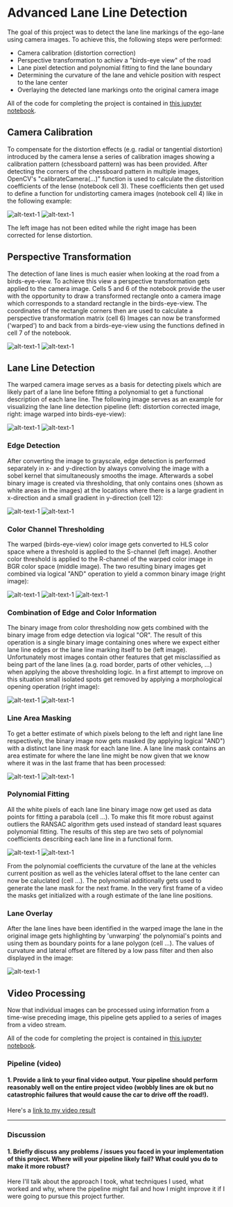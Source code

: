 # Advanced Lane Line Detection

The goal of this project was to detect the lane line markings of the ego-lane using camera images.
To achieve this, the following steps were performed:

* Camera calibration (distortion correction) 
* Perspective transformation to achiev a "birds-eye view" of the road
* Lane pixel detection and polynomial fitting to find the lane boundary
* Determining the curvature of the lane and vehicle position with respect to the lane center
* Overlaying the detected lane markings onto the original camera image 

All of the code for completing the project is contained in [this jupyter notebook](https://github.com/Corni33/CarND_P4_AdvancedLaneLines/blob/master/advanced_lane_lines.ipynb).


## Camera Calibration

To compensate for the distortion effects (e.g. radial or tangential distortion) introduced by the camera lense a series of calibration images showing a calibration pattern (chessboard pattern) was has been provided.
After detecting the corners of the chessboard pattern in multiple images, OpenCV's "calibrateCamera(...)" function is used to calculate the distorition coefficients of the lense (notebook cell 3).
These coefficients then get used to define a function for undistorting camera images (notebook cell 4) like in the following example:

![alt-text-1](./readme_images/chessboard_dist.png "Distorted Image") ![alt-text-1](./readme_images/chessboard_undist.png "Undistorted Image") 

The left image has not been edited while the right image has been corrected for lense distortion.


## Perspective Transformation

The detection of lane lines is much easier when looking at the road from a birds-eye-view.
To achieve this view a perspective transformation gets applied to the camera image.
Cells 5 and 6 of the notebook provide the user with the opportunity to draw a transformed rectangle onto a camera image which corresponds to a standard rectangle in the birds-eye-view.
The coordinates of the rectangle corners then are used to calculate a perspective transformation matrix (cell 6)
Images can now be transformed ('warped') to and back from a birds-eye-view using the functions defined in cell 7 of the notebook. 

![alt-text-1](./readme_images/perspective_normal.png "Normal image") ![alt-text-1](./readme_images/perspective_top.png "Perspective transformed image") 


## Lane Line Detection

The warped camera image serves as a basis for detecting pixels which are likely part of a lane line before fitting a polynomial to get a functional description of each lane line. 
The following image serves as an example for visualizing the lane line detection pipeline (left: distortion corrected image, right: image warped into birds-eye-view):

![alt-text-1](./readme_images/input.png "distortion corrected imag") ![alt-text-1](./readme_images/input_warped.png "warped into birds-eye-view") 


### Edge Detection

After converting the image to grayscale, edge detection is performed separately in x- and y-direction by always convolving the image with a sobel kernel that simultaneously smooths the image.
Afterwards a sobel binary image is created via thresholding, that only contains ones (shown as white areas in the images) at the locations where there is a large gradient in x-direction and a small gradient in y-direction (cell 12):

![alt-text-1](./readme_images/gray.png "grayscaled image") ![alt-text-1](./readme_images/sobel.png "thresholded sobel image") 


### Color Channel Thresholding

The warped (birds-eye-view) color image gets converted to HLS color space where a threshold is applied to the S-channel (left image).
Another color threshold is applied to the R-channel of the warped color image in BGR color space (middle image). 
The two resulting binary images get combined via logical "AND" operation to yield a common binary image (right image):

![alt-text-1](./readme_images/s_binary.png "threshold on s-channel") ![alt-text-1](./readme_images/r_binary.png "threshold on r-channel") ![alt-text-1](./readme_images/s_r_binary.png "combined binary image") 


### Combination of Edge and Color Information

The binary image from color thresholding now gets combined with the binary image from edge detection via logical "OR".
The result of this operation is a single binary image containing ones where we expect either lane line edges or the lane line marking itself to be (left image).
Unfortunately most images contain other features that get misclassified as being part of the lane lines (a.g. road border, parts of other vehicles, ...) when applying the above thresholding logic.
In a first attempt to improve on this situation small isolated spots get removed by applying a morphological opening operation (right image):

![alt-text-1](./readme_images/binary_combined.png "combined binary image") ![alt-text-1](./readme_images/binary_combined_cleaned.png "cleaned up binary image")


### Line Area Masking

To get a better estimate of which pixels belong to the left and right lane line respectively, the binary image now gets masked (by applying logical "AND") with a distinct lane line mask for each lane line.
A lane line mask contains an area estimate for where the lane line might be now given that we know where it was in the last frame that has been processed:

![alt-text-1](./readme_images/mask_left.png "mask for left lane line") ![alt-text-1](./readme_images/mask_right.png "mask for right lane line")

### Polynomial Fitting

All the white pixels of each lane line binary image now get used as data points for fitting a parabola (cell ...). 
To make this fit more robust against outliers the RANSAC algorithm gets used instead of standard least squares polynomial fitting.
The results of this step are two sets of polynomial coefficients describing each lane line in a functional form.

![alt-text-1](./readme_images/left_fit.png "parabola fitted for left lane line") ![alt-text-1](./readme_images/right_fit.png "parabola fitted for right lane line")

From the polynomial coefficients the curvature of the lane at the vehicles current position as well as the vehicles lateral offset to the lane center can now be caluclated (cell ...). 
The polynomial additionally gets used to generate the lane mask for the next frame. In the very first frame of a video the masks get initialized with a rough estimate of the lane line positions.

### Lane Overlay 

After the lane lines have been identified in the warped image the lane in the original image gets highlighting by 'unwarping' the polynomial's points and using them as boundary points for a lane polygon (cell ...). 
The values of curvature and lateral offset are filtered by a low pass filter and then also displayed in the image:

![alt-text-1](./readme_images/left_fit.png "final image with lane overlay") 


## Video Processing

Now that individual images can be processed using information from a time-wise preceding image, this pipeline gets applied to a series of images from a video stream.

All of the code for completing the project is contained in [this jupyter notebook](https://github.com/Corni33/CarND_P4_AdvancedLaneLines/blob/master/advanced_lane_lines.ipynb).



### Pipeline (video)

#### 1. Provide a link to your final video output.  Your pipeline should perform reasonably well on the entire project video (wobbly lines are ok but no catastrophic failures that would cause the car to drive off the road!).

Here's a [link to my video result](./project_video.mp4)

---

### Discussion

#### 1. Briefly discuss any problems / issues you faced in your implementation of this project.  Where will your pipeline likely fail?  What could you do to make it more robust?

Here I'll talk about the approach I took, what techniques I used, what worked and why, where the pipeline might fail and how I might improve it if I were going to pursue this project further.  
